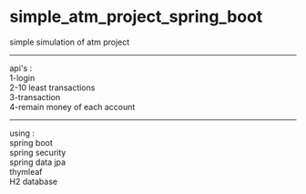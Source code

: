 # simple_atm_project_spring_boot

simple simulation of atm project 
**************************************************
api's :<br/>
1-login<br/>
2-10 least transactions<br/>
3-transaction<br/>
4-remain money of each account<br/>
**************************************************
using :<br/>
spring boot<br/>
spring security<br/>
spring data jpa<br/>
thymleaf<br/>
H2 database<br/>
